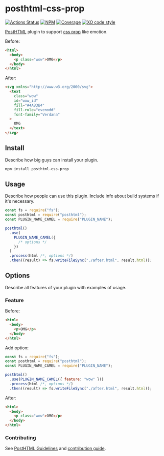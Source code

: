 # posthtml-css-prop

[![Actions Status][action]][action-url]
[![NPM][npm]][npm-url]
[![Coverage][cover]][cover-badge]
[![XO code style][style]][style-url]

[PostHTML](https://github.com/posthtml/posthtml) plugin to support [css prop](https://emotion.sh/docs/css-prop) like emotion.

Before:

```html
<html>
  <body>
    <p class="wow">OMG</p>
  </body>
</html>
```

After:

```html
<svg xmlns="http://www.w3.org/2000/svg">
  <text
    class="wow"
    id="wow_id"
    fill="#4A83B4"
    fill-rule="evenodd"
    font-family="Verdana"
  >
    OMG
  </text>
</svg>
```

## Install

Describe how big guys can install your plugin.

```bash
npm install posthtml-css-prop
```

## Usage

Describe how people can use this plugin. Include info about build systems if it's
necessary.

```javascript
const fs = require("fs");
const posthtml = require("posthtml");
const PLUGIN_NAME_CAMEL = require("PLUGIN_NAME");

posthtml()
  .use(
    PLUGIN_NAME_CAMEL({
      /* options */
    })
  )
  .process(html /*, options */)
  .then((result) => fs.writeFileSync("./after.html", result.html));
```

## Options

Describe all features of your plugin with examples of usage.

### Feature

Before:

```html
<html>
  <body>
    <p>OMG</p>
  </body>
</html>
```

Add option:

```js
const fs = require("fs");
const posthtml = require("posthtml");
const PLUGIN_NAME_CAMEL = require("PLUGIN_NAME");

posthtml()
  .use(PLUGIN_NAME_CAMEL({ feature: "wow" }))
  .process(html /*, options */)
  .then((result) => fs.writeFileSync("./after.html", result.html));
```

After:

```html
<html>
  <body>
    <p class="wow">OMG</p>
  </body>
</html>
```

### Contributing

See [PostHTML Guidelines](https://github.com/posthtml/posthtml/tree/master/docs) and [contribution guide](CONTRIBUTING.md).

[action]: https://github.com/USER_NAME/PLUGIN_NAME/workflows/Actions%20Status/badge.svg
[action-url]: https://github.com/USER_NAME/PLUGIN_NAME/actions?query=workflow%3A%22CI+tests%22
[npm]: https://img.shields.io/npm/v/PLUGIN_NAME.svg
[npm-url]: https://npmjs.com/package/PLUGIN_NAME
[style]: https://img.shields.io/badge/code_style-XO-5ed9c7.svg
[style-url]: https://github.com/xojs/xo
[cover]: https://coveralls.io/repos/USER_NAME/PLUGIN_NAME/badge.svg?branch=master
[cover-badge]: https://coveralls.io/r/USER_NAME/PLUGIN_NAME?branch=master
